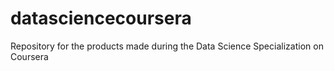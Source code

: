 # datasciencecoursera
Repository for the products made during the Data Science Specialization on Coursera
